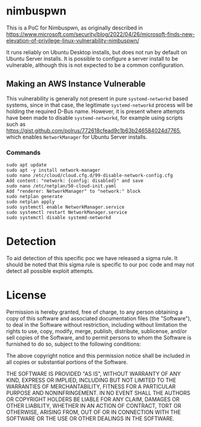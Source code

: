 # nimbuspwn

This is a PoC for Nimbuspwn, as originally described in https://www.microsoft.com/security/blog/2022/04/26/microsoft-finds-new-elevation-of-privilege-linux-vulnerability-nimbuspwn/

It runs reliably on Ubuntu Desktop installs, but does not run by default on Ubuntu Server installs. It is possible to configure a server install to be vulnerable, although this is not expected to be a common configuration.

## Making an AWS Instance Vulnerable

This vulnerability is generally not present in pure `systemd-networkd` based systems, since in that case, the legitimate `systemd-networkd` process will be holding the required D-Bus name. However, it is present where attempts have been made to disable `systemd-networkd`, for example using scripts such as https://gist.github.com/polrus/772618cfead9c1b63b246584024d7765, which enables `NetworkManager` for Ubuntu Server installs.

### Commands

````
sudo apt update
sudo apt -y install network-manager
sudo nano /etc/cloud/cloud.cfg.d/99-disable-network-config.cfg
Add content: "network: {config: disabled}" and save
sudo nano /etc/netplan/50-cloud-init.yaml
Add "renderer: NetworkManager" to "network:" block
sudo netplan generate
sudo netplan apply
sudo systemctl enable NetworkManager.service
sudo systemctl restart NetworkManager.service
sudo systemctl disable systemd-networkd
````

# Detection
To aid detection of this specific poc we have released a sigma rule. It should be noted that this sigma rule is specific to our poc code and may not detect all possible exploit attempts.

# License

Permission is hereby granted, free of charge, to any person obtaining a copy
of this software and associated documentation files (the "Software"), to deal
in the Software without restriction, including without limitation the rights
to use, copy, modify, merge, publish, distribute, sublicense, and/or sell
copies of the Software, and to permit persons to whom the Software is
furnished to do so, subject to the following conditions:

The above copyright notice and this permission notice shall be included in all
copies or substantial portions of the Software.

THE SOFTWARE IS PROVIDED "AS IS", WITHOUT WARRANTY OF ANY KIND, EXPRESS OR
IMPLIED, INCLUDING BUT NOT LIMITED TO THE WARRANTIES OF MERCHANTABILITY,
FITNESS FOR A PARTICULAR PURPOSE AND NONINFRINGEMENT. IN NO EVENT SHALL THE
AUTHORS OR COPYRIGHT HOLDERS BE LIABLE FOR ANY CLAIM, DAMAGES OR OTHER
LIABILITY, WHETHER IN AN ACTION OF CONTRACT, TORT OR OTHERWISE, ARISING FROM,
OUT OF OR IN CONNECTION WITH THE SOFTWARE OR THE USE OR OTHER DEALINGS IN THE
SOFTWARE.
